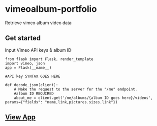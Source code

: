 # vimeoalbum-portfolio
Retrieve vimeo album video data 

## Get started
Input Vimeo API keys & album ID
```
from flask import Flask, render_template
import vimeo, json
app = Flask(__name__)

#API key SYNTAX GOES HERE

def decode_json(client):
	# Make the request to the server for the "/me" endpoint.
	#album ID REQUIRED
	about_me = client.get('/me/albums/{album ID goes here}/videos', params={"fields": "name,link,pictures.sizes.link"})
```

## [View App](https://derekhenriquez-editor.com/)
